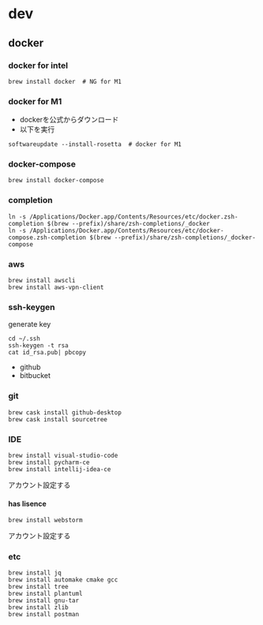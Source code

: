 # dev

## docker

### docker for intel

```
brew install docker  # NG for M1
```

### docker for M1

* dockerを公式からダウンロード
* 以下を実行

```
softwareupdate --install-rosetta  # docker for M1
```

### docker-compose

```
brew install docker-compose
```

### completion

```
ln -s /Applications/Docker.app/Contents/Resources/etc/docker.zsh-completion $(brew --prefix)/share/zsh-completions/_docker
ln -s /Applications/Docker.app/Contents/Resources/etc/docker-compose.zsh-completion $(brew --prefix)/share/zsh-completions/_docker-compose
```

### aws

```
brew install awscli
brew install aws-vpn-client
```

### ssh-keygen

generate key

```
cd ~/.ssh
ssh-keygen -t rsa
cat id_rsa.pub| pbcopy
```

* github
* bitbucket

### git

```
brew cask install github-desktop
brew cask install sourcetree
```


### IDE

```
brew install visual-studio-code
brew install pycharm-ce
brew install intellij-idea-ce
```

アカウント設定する

#### has lisence

```
brew install webstorm
```

アカウント設定する

### etc

```
brew install jq
brew install automake cmake gcc
brew install tree
brew install plantuml
brew install gnu-tar
brew install zlib
brew install postman
```

